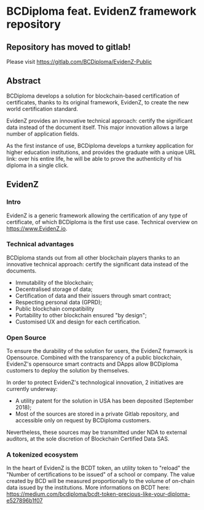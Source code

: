 # BCDiploma feat. EvidenZ framework repository

## Repository has moved to gitlab!

Please visit https://gitlab.com/BCDiploma/EvidenZ-Public

## Abstract

BCDiploma develops a solution for blockchain-based certification of certificates, thanks to its original framework, EvidenZ, to create the new world certification standard.
 
EvidenZ provides an innovative technical approach: certify the significant data instead of the document itself. This major innovation allows a large number of application fields.
 
As the first instance of use, BCDiploma develops a turnkey application for higher education institutions, and provides the graduate with a unique URL link: over his entire life, he will be able to prove the authenticity of his diploma in a single click.

## EvidenZ

### Intro

EvidenZ is a generic framework allowing the certification of any type of certificate, of which BCDiploma is the first use case. Technical overview on https://www.EvidenZ.io.

### Technical advantages

BCDiploma stands out from all other blockchain players thanks to an innovative technical approach: certify the significant data instead of the documents.

* Immutability of the blockchain;
* Decentralised storage of data;
* Certification of data and their issuers through smart contract;
* Respecting personal data (GPRD);
* Public blockchain compatibility
* Portability to other blockchain ensured "by design";
* Customised UX and design for each certification.

### Open Source

To ensure the durability of the solution for users, the EvidenZ framwork is Opensource. Combined with the transparency of a public blockchain, EvidenZ's opensource smart contracts and DApps allow BCDiploma customers to deploy the solution by themselves.

In order to protect EvidenZ's technological innovation, 2 initiatives are currently underway:
* A utility patent for the solution in USA has been deposited (September 2018);
* Most of the sources are stored in a private Gitlab  repository, and accessible only on request by BCDiploma customers.

Nevertheless, these sources may be transmitted under NDA to external auditors, at the sole discretion of Blockchain Certified Data SAS.

### A tokenized ecosystem

In the heart of EvidenZ is the BCDT token, an utility token to "reload" the "Number of certifications to be issued" of a school or company. The value created by BCD will be measured proportionally to the volume of on-chain data issued by the institutions. More informations on BCDT here: https://medium.com/bcdiploma/bcdt-token-precious-like-your-diploma-e527896b1f07
